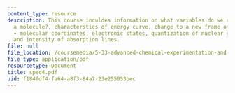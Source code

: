 ```yaml
---
content_type: resource
description: This course inculdes information on what variables do we need to characterize
  a molecule?, characterstics of energy curve, change to a new frame of reference
  - molecular coordinates, electronic states, quantization of nuclear degrees of freedom,
  and intensity of absorption lines.
file: null
file_location: /coursemedia/5-33-advanced-chemical-experimentation-and-instrumentation-fall-2007/f184fdf4fa64a8f384a723e255053bec_spec4.pdf
file_type: application/pdf
resourcetype: Document
title: spec4.pdf
uid: f184fdf4-fa64-a8f3-84a7-23e255053bec
---
```

